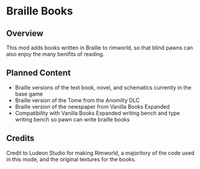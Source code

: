 
# Braille Books

## Overview

This mod adds books written in Braille to rimworld, so that blind pawns can also enjoy the many benifits of reading.

## Planned Content

- Braille versions of the text book, novel, and schematics currently in the base game
- Braille version of the Tome from the Anomilty DLC
- Braille version of the newspaper from Vanilla Books Expanded
- Compatibility with Vanilla Books Expanded writing bench and type writing bench so pawn can write braille books

## Credits

Credit to Ludeon Studio for making Rimworld, a majoritory of the code used in this mode, and the original textures for the books.